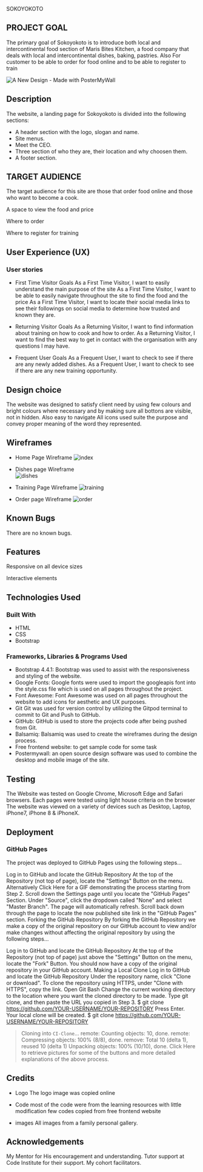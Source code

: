 SOKOYOKOTO

## PROJECT GOAL

The primary goal of Sokoyokoto is to introduce both local and intercontinental food section of Maris Bites Kitchen, a food company that deals with local and intercontinental dishes, baking, pastries. Also For customer to be able to order for food online and to be able to register to train

![A New Design - Made with PosterMyWall](https://github.com/user-attachments/assets/dcf7c0b5-b919-4f97-b7e6-84aa8f9aeebb)

## Description
The website, a landing page for Sokoyokoto is divided into the following sections:

* A header section with the logo, slogan and name.
* Site menus.
* Meet the CEO.
* Three section of who they are, their location and why choosen them.
* A footer section.
 

## TARGET AUDIENCE

The target audience for this site are those that order food online and those who want to become a cook.

A space to view the food and price

Where to order 

Where to register for training

## User Experience (UX)
### User stories
- First Time Visitor Goals
As a First Time Visitor, I want to easily understand the main purpose of the site
As a First Time Visitor, I want to be able to easily navigate throughout the site to find the food and the price
As a First Time Visitor,  I want to locate their social media links to see their followings on social media to determine how trusted and known they are.
- Returning Visitor Goals
As a Returning Visitor, I want to find information about training on how to cook and how to order.
As a Returning Visitor, I want to find the best way to get in contact with the organisation with any questions I may have.

- Frequent User Goals
As a Frequent User, I want to check to see if there are any newly added dishes.
As a Frequent User, I want to check to see if there are any new training opportunity.


## Design choice
The website was designed to satisfy client need by using few colours and bright colours where necessary and by making sure all bottons are visible, not in hidden. Also easy to navigate 
All icons used suite the purpose and convey proper meaning of the word they represented.

## Wireframes
- Home Page Wireframe 
![index](https://github.com/user-attachments/assets/b01a3675-180e-4f15-998e-1d524a0afc86)

- Dishes page Wireframe  
![dishes](https://github.com/user-attachments/assets/cee14687-0d09-41ac-a38f-8e968d11d05e)

- Training Page Wireframe
![training ](https://github.com/user-attachments/assets/d4651318-b4a3-41e0-b21f-aa75c5e5718b)

 - Order page Wireframe
![order](https://github.com/user-attachments/assets/59957252-12fc-4043-9866-88dd70155c33)

## Known Bugs

There are no known bugs. 

## Features
Responsive on all device sizes

Interactive elements

## Technologies Used
### Built With
* HTML
* CSS
* Bootstrap

### Frameworks, Libraries & Programs Used
- Bootstrap 4.4.1:
Bootstrap was used to assist with the responsiveness and styling of the website.
- Google Fonts:
Google fonts were used to import the googleapis font into the style.css file which is used on all pages throughout the project.
- Font Awesome:
Font Awesome was used on all pages throughout the website to add icons for aesthetic and UX purposes.
- Git
Git was used for version control by utilizing the Gitpod terminal to commit to Git and Push to GitHub.
- GitHub:
GitHub is used to store the projects code after being pushed from Git.
- Balsamiq:
Balsamiq was used to create the wireframes during the design process.
- Free frontend website: to get sample code for some task
- Postermywall: an open source design software was used to combine the desktop and mobile image of the site.

## Testing

The Website was tested on Google Chrome,  Microsoft Edge and Safari browsers.
Each pages were tested using light house criteria on the browser
The website was viewed on a variety of devices such as Desktop, Laptop, iPhone7, iPhone 8 & iPhoneX.

## Deployment
### GitHub Pages
The project was deployed to GitHub Pages using the following steps...

Log in to GitHub and locate the GitHub Repository
At the top of the Repository (not top of page), locate the "Settings" Button on the menu.
Alternatively Click Here for a GIF demonstrating the process starting from Step 2.
Scroll down the Settings page until you locate the "GitHub Pages" Section.
Under "Source", click the dropdown called "None" and select "Master Branch".
The page will automatically refresh.
Scroll back down through the page to locate the now published site link in the "GitHub Pages" section.
Forking the GitHub Repository
By forking the GitHub Repository we make a copy of the original repository on our GitHub account to view and/or make changes without affecting the original repository by using the following steps...

Log in to GitHub and locate the GitHub Repository
At the top of the Repository (not top of page) just above the "Settings" Button on the menu, locate the "Fork" Button.
You should now have a copy of the original repository in your GitHub account.
Making a Local Clone
Log in to GitHub and locate the GitHub Repository
Under the repository name, click "Clone or download".
To clone the repository using HTTPS, under "Clone with HTTPS", copy the link.
Open Git Bash
Change the current working directory to the location where you want the cloned directory to be made.
Type git clone, and then paste the URL you copied in Step 3.
$ git clone https://github.com/YOUR-USERNAME/YOUR-REPOSITORY
Press Enter. Your local clone will be created.
$ git clone https://github.com/YOUR-USERNAME/YOUR-REPOSITORY
> Cloning into `CI-Clone`...
> remote: Counting objects: 10, done.
> remote: Compressing objects: 100% (8/8), done.
> remove: Total 10 (delta 1), reused 10 (delta 1)
> Unpacking objects: 100% (10/10), done.
Click Here to retrieve pictures for some of the buttons and more detailed explanations of the above process.

## Credits
- Logo
The logo image was copied online

- Code
  most of the code were from the learning resources with little modification
  few codes copied from free frontend website

- images
All images from a family personal gallery.

## Acknowledgements
My Mentor for His encouragement and understanding.
Tutor support at Code Institute for their support.
My cohort facilitators.
